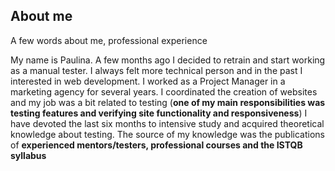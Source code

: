 ## About me
A few words about me, professional experience

My name is Paulina. A few months ago I decided to retrain and start working as a manual tester.
I always felt more technical person and in the past I interested in web development. I worked as a Project Manager in a marketing agency for several years.
I coordinated the creation of websites and my job was a bit related to testing (**one of my main responsibilities was testing features and verifying site functionality and responsiveness**)
I have devoted the last six months to intensive study and acquired theoretical knowledge about testing.
The source of my knowledge was the publications of **experienced mentors/testers, professional courses and the ISTQB syllabus**
